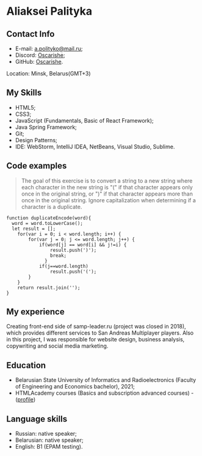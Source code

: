 
# Aliaksei Palityka



## Contact Info



* E-mail: a.polityko@mail.ru;
* Discord: [Oscarishe](https://discord.com/users/278415841802977280);
* GitHub: [Oscarishe](https://github.com/oscarishe).

Location: Minsk, Belarus(GMT+3)

## My Skills



* HTML5;
* CSS3;
* JavaScript (Fundamentals, Basic of React Framework);
* Java Spring Framework;
* Git;
* Design Patterns;
* IDE: WebStorm, IntelliJ IDEA, NetBeans, Visual Studio, Sublime.

## Code examples 



> The goal of this exercise is to convert a string to a new string where each character in the new string is "(" if that character appears only once in the original string, or ")" if that character appears more than once in the original string. Ignore capitalization when determining if a character is a duplicate.

```
function duplicateEncode(word){
  word = word.toLowerCase();
  let result = [];
    for(var i = 0; i < word.length; i++) {
        for(var j = 0; j <= word.length; j++) {
            if(word[j] == word[i] && j!=i) {
                result.push(')');
                break;
              }
            if(j==word.length)
                result.push('(');
        }
    }
    return result.join('');
}
```

## My experience 



Creating front-end side of samp-leader.ru (project was closed in 2018), which provides different services to San Andreas Multiplayer players. Also in this project, I was responsible for website design, business analysis, copywriting and social media marketing.

## Education 



* Belarusian State University of Informatics and Radioelectronics (Faculty of Engineering and Economics bachelor), 2021;
* HTMLAcademy courses (Basics and subscription advanced courses) - ([profile](https://htmlacademy.ru/profile/id107318))



## Language skills



* Russian: native speaker;
* Belarusian: native speaker;
* English: B1 (EPAM testing).
